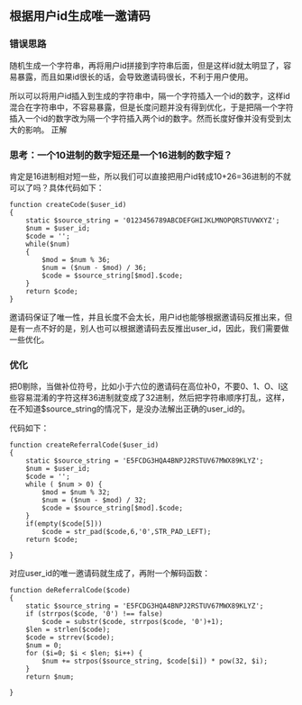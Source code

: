 ## 根据用户id生成唯一邀请码
### 错误思路
随机生成一个字符串，再将用户id拼接到字符串后面，但是这样id就太明显了，容易暴露，而且如果id很长的话，会导致邀请码很长，不利于用户使用。

所以可以将用户id插入到生成的字符串中，隔一个字符插入一个id的数字，这样id混合在字符串中，不容易暴露，但是长度问题并没有得到优化，于是把隔一个字符插入一个id的数字改为隔一个字符插入两个id的数字。然而长度好像并没有受到太大的影响。
正解
### 思考：一个10进制的数字短还是一个16进制的数字短？
肯定是16进制相对短一些，所以我们可以直接把用户id转成10+26=36进制的不就可以了吗？具体代码如下：
```
function createCode($user_id)
{
    static $source_string = '0123456789ABCDEFGHIJKLMNOPQRSTUVWXYZ';
    $num = $user_id;
    $code = '';
    while($num)
    {
        $mod = $num % 36;  
        $num = ($num - $mod) / 36;
        $code = $source_string[$mod].$code;
    }
    return $code;
}
```
邀请码保证了唯一性，并且长度不会太长，用户id也能够根据邀请码反推出来，但是有一点不好的是，别人也可以根据邀请码去反推出user_id，因此，我们需要做一些优化。
### 优化
把0剔除，当做补位符号，比如小于六位的邀请码在高位补0，不要0、1、O、I这些容易混淆的字符这样36进制就变成了32进制，然后把字符串顺序打乱，这样，在不知道$source_string的情况下，是没办法解出正确的user_id的。

代码如下：
```
function createReferralCode($user_id) 
{
	static $source_string = 'E5FCDG3HQA4BNPJ2RSTUV67MWX89KLYZ';
	$num = $user_id;
	$code = '';
	while ( $num > 0) {
		$mod = $num % 32;
		$num = ($num - $mod) / 32;
		$code = $source_string[$mod].$code;
	}
	if(empty($code[5]))
		$code = str_pad($code,6,'0',STR_PAD_LEFT);
	return $code;

}
```
对应user_id的唯一邀请码就生成了，再附一个解码函数：
```
function deReferralCode($code) 
{
	static $source_string = 'E5FCDG3HQA4BNPJ2RSTUV67MWX89KLYZ';
	if (strrpos($code, '0') !== false)
		$code = substr($code, strrpos($code, '0')+1);
	$len = strlen($code);
	$code = strrev($code);
	$num = 0;
	for ($i=0; $i < $len; $i++) {
		$num += strpos($source_string, $code[$i]) * pow(32, $i);
	}
	return $num;

}
```

